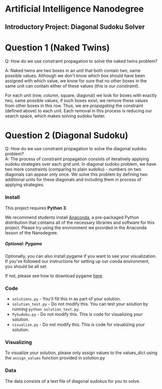 # Artificial Intelligence Nanodegree
## Introductory Project: Diagonal Sudoku Solver

# Question 1 (Naked Twins)
Q: How do we use constraint propagation to solve the naked twins problem?  

A: Naked twins are two boxes in an unit that both contain two, same possible values. Although we don't know which box
should have been assigned with which value, we know for sure that no other boxes in the same unit can contain either
of these values (this is our _constraint_).

For each unit (row, column, square, diagonal) we look for boxes with exactly two, same possible values, if such boxes exist,
we remove these values from other boxes in this row. Thus, we are _propagating_ the constraint (defined above)
to each unit. Each removal in this process is reducing our search space, which makes solving sudoku faster.

# Question 2 (Diagonal Sudoku)
Q: How do we use constraint propagation to solve the diagonal sudoku problem?  
A: The process of constraint propagation consists of iteratively applying sudoku strategies over each grid unit.
In diagonal sudoku problem, we have two more constraints (comparing to plain sudoku) - numbers on two diagonals
can appear only once. We solve this problem by defining two additional units for these diagonals and including 
them in process of applying strategies.


### Install

This project requires **Python 3**.

We recommend students install [Anaconda](https://www.continuum.io/downloads), a pre-packaged Python distribution that contains all of the necessary libraries and software for this project. 
Please try using the environment we provided in the Anaconda lesson of the Nanodegree.

##### Optional: Pygame

Optionally, you can also install pygame if you want to see your visualization. If you've followed our instructions for setting up our conda environment, you should be all set.

If not, please see how to download pygame [here](http://www.pygame.org/download.shtml).

### Code

* `solutions.py` - You'll fill this in as part of your solution.
* `solution_test.py` - Do not modify this. You can test your solution by running `python solution_test.py`.
* `PySudoku.py` - Do not modify this. This is code for visualizing your solution.
* `visualize.py` - Do not modify this. This is code for visualizing your solution.

### Visualizing

To visualize your solution, please only assign values to the values_dict using the ```assign_values``` function provided in solution.py

### Data

The data consists of a text file of diagonal sudokus for you to solve.